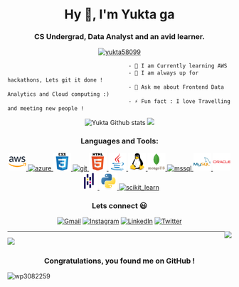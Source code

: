 <h1 align="center">Hy  👋, I'm Yukta ga  </h1>
<h3 align="center">CS Undergrad, Data Analyst and an avid learner.</h3>

<p align="center"> <a href="https://github.com/ryo-ma/github-profile-trophy"><img src="https://github-profile-trophy.vercel.app/?username=yukta58099" alt="yukta58099" /></a> </p>

                                          - 👋 I am Currently learning AWS 
                                          - 💭 I am always up for hackathons, Lets git it done !
                                          - 💬 Ask me about Frontend Data Analytics and Cloud computing :) 
                                          - ⚡ Fun fact : I love Travelling and meeting new people !

<p align="center">
</p>

<div>
<!-- <img src="https://github-readme-activity-graph-1.yukta3.repl.co/graph?username=yukta58099&theme=radical&bg_color=00000000&point=00000000&line=1a3289&hide_border=true&custom_title=Keep+Exploring,+Learning+and+Contributing+away...&color=969696&area=true&area_color=1a3289"> -->
</div>
<div align="center">
<img width="370px" src="https://github-readme-stats.vercel.app/api?username=yukta58099&show_icons=true&theme=radical&count_private=true&hide_border=true&title_color=1a3289&icon_color=1a3289&bg_color=0D111700&text_color=1a3289&custom_title=Yukta+Github+Stats" alt="Yukta  Github stats" />
<img width="370px" src="http://github-readme-streak-stats.herokuapp.com?user=yukta58099&hide_border=true&background=0D111700&border=943BDD00&fire=CB0044&sideNums=1a3289&currStreakLabel=1a3289&currStreakNum=1a3289&sideLabels=1a3289&dates=969696&stroke=1a3289" />
</div>
<!-- <span><img align="right" src="https://github-readme-stats.vercel.app/api/top-langs/?username=yukta58099&theme=radical&title_color=F16707&hide_border=true" width="290px" data-canonical-></span> -->

<h3 align="center">Languages and Tools:</h3>
<p align="center"> <a href="https://aws.amazon.com" target="_blank" rel="noreferrer"> <img src="https://raw.githubusercontent.com/devicons/devicon/master/icons/amazonwebservices/amazonwebservices-original-wordmark.svg" alt="aws" width="40" height="40"/> </a> <a href="https://azure.microsoft.com/en-in/" target="_blank" rel="noreferrer"> <img src="https://www.vectorlogo.zone/logos/microsoft_azure/microsoft_azure-icon.svg" alt="azure" width="40" height="40"/> </a> <a href="https://www.w3schools.com/css/" target="_blank" rel="noreferrer"> <img src="https://raw.githubusercontent.com/devicons/devicon/master/icons/css3/css3-original-wordmark.svg" alt="css3" width="40" height="40"/> </a> <a href="https://git-scm.com/" target="_blank" rel="noreferrer"> <img src="https://www.vectorlogo.zone/logos/git-scm/git-scm-icon.svg" alt="git" width="40" height="40"/> </a> <a href="https://www.w3.org/html/" target="_blank" rel="noreferrer"> <img src="https://raw.githubusercontent.com/devicons/devicon/master/icons/html5/html5-original-wordmark.svg" alt="html5" width="40" height="40"/> </a> <a href="https://www.java.com" target="_blank" rel="noreferrer"> <img src="https://raw.githubusercontent.com/devicons/devicon/master/icons/java/java-original.svg" alt="java" width="40" height="40"/> </a> <a href="https://www.linux.org/" target="_blank" rel="noreferrer"> <img src="https://raw.githubusercontent.com/devicons/devicon/master/icons/linux/linux-original.svg" alt="linux" width="40" height="40"/> </a> <a href="https://www.mongodb.com/" target="_blank" rel="noreferrer"> <img src="https://raw.githubusercontent.com/devicons/devicon/master/icons/mongodb/mongodb-original-wordmark.svg" alt="mongodb" width="40" height="40"/> </a> <a href="https://www.microsoft.com/en-us/sql-server" target="_blank" rel="noreferrer"> <img src="https://www.svgrepo.com/show/303229/microsoft-sql-server-logo.svg" alt="mssql" width="40" height="40"/> </a> <a href="https://www.mysql.com/" target="_blank" rel="noreferrer"> <img src="https://raw.githubusercontent.com/devicons/devicon/master/icons/mysql/mysql-original-wordmark.svg" alt="mysql" width="40" height="40"/> </a> <a href="https://www.oracle.com/" target="_blank" rel="noreferrer"> <img src="https://raw.githubusercontent.com/devicons/devicon/master/icons/oracle/oracle-original.svg" alt="oracle" width="40" height="40"/> </a> <a href="https://pandas.pydata.org/" target="_blank" rel="noreferrer"> <img src="https://raw.githubusercontent.com/devicons/devicon/2ae2a900d2f041da66e950e4d48052658d850630/icons/pandas/pandas-original.svg" alt="pandas" width="40" height="40"/> </a> <a href="https://www.python.org" target="_blank" rel="noreferrer"> <img src="https://raw.githubusercontent.com/devicons/devicon/master/icons/python/python-original.svg" alt="python" width="40" height="40"/> </a> <a href="https://scikit-learn.org/" target="_blank" rel="noreferrer"> <img src="https://upload.wikimedia.org/wikipedia/commons/0/05/Scikit_learn_logo_small.svg" alt="scikit_learn" width="40" height="40"/> </a> </p>

<div align="center">
<div><h3>Lets connect 😃</h3></div>

[![Gmail](https://img.shields.io/badge/Gmail-D14836?style=for-the-badge&logo=gmail&logoColor=white)](yukta.garg2020vitbhopal.ac.in) 
[![Instagram](https://img.shields.io/badge/Instagram-%23E4405F.svg?style=for-the-badge&logo=Instagram&logoColor=white)](https://www.instagram.com/yukta270/)
[![LinkedIn](https://img.shields.io/badge/linkedin-%230077B5.svg?style=for-the-badge&logo=linkedin&logoColor=white)](https://www.linkedin.com/in/yukta-garg-33016b249/) 
[![Twitter](https://img.shields.io/badge/Twitter-%231DA1F2.svg?style=for-the-badge&logo=Twitter&logoColor=white)](https://twitter.com/Yuktagarg)
</div>

<img align="right" src="https://komarev.com/ghpvc/?username=your-github-yukta58099 &style=flat-square&color=232323">
<hr>

![](https://raw.githubusercontent.com/halfrost/halfrost/master/icons)

### <p align="center"> Congratulations, you found me on GitHub ! </p>

![wp3082259](https://github.com/Yukta58099/Yukta58099/assets/93836686/086a823f-5acb-4b7d-bc39-1b563dd1a1fe)

